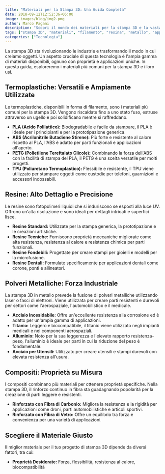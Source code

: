 ```yaml
---
title: "Materiali per la Stampa 3D: Una Guida Completa"
date: 2018-09-12T12:52:36+06:00
image: images/blog/img2.png
author: Marco Pagani
description: "Scopri il mondo dei materiali per la stampa 3D e la vasta gamma di opzioni disponibili per diverse applicazioni."
tags: ["stampa 3D", "materiali", "filamento", "resina", "metallo", "applicazioni"]
categories: ["Tecnologia"]
---
```


La stampa 3D sta rivoluzionando le industrie e trasformando il modo in cui creiamo oggetti. Un aspetto cruciale di questa tecnologia è l'ampia gamma di materiali disponibili, ognuno con proprietà e applicazioni uniche. In questa guida, esploreremo i materiali più comuni per la stampa 3D e i loro usi.

## Termoplastiche: Versatili e Ampiamente Utilizzate

Le termoplastiche, disponibili in forma di filamento, sono i materiali più comuni per la stampa 3D. Vengono riscaldate fino a uno stato fuso, estruse attraverso un ugello e poi solidificano mentre si raffreddano.

* **PLA (Acido Polilattico):** Biodegradabile e facile da stampare, il PLA è ideale per i principianti e per la prototipazione generica.
* **ABS (Acrilonitrile Butadiene Stirene):** Più forte e resistente al calore rispetto al PLA, l'ABS è adatto per parti funzionali e applicazioni all'aperto.
* **PETG (Polietilene Tereftalato Glicole):** Combinando la forza dell'ABS con la facilità di stampa del PLA, il PETG è una scelta versatile per molti progetti.
* **TPU (Poliuretano Termoplastico):** Flessibile e resistente, il TPU viene utilizzato per stampare oggetti come custodie per telefoni, guarnizioni e accessori indossabili.

## Resine: Alto Dettaglio e Precisione

Le resine sono fotopolimeri liquidi che si induriscono se esposti alla luce UV. Offrono un'alta risoluzione e sono ideali per dettagli intricati e superfici lisce.

* **Resine Standard:** Utilizzate per la stampa generica, la prototipazione e le creazioni artistiche.
* **Resine Tecniche:** Forniscono proprietà meccaniche migliorate come alta resistenza, resistenza al calore e resistenza chimica per parti funzionali.
* **Resine Fondebili:** Progettate per creare stampi per gioielli e modelli per la microfusione.
* **Resine Dentali:** Formulate specificamente per applicazioni dentali come corone, ponti e allineatori.

## Polveri Metalliche: Forza Industriale

La stampa 3D in metallo prevede la fusione di polveri metalliche utilizzando laser o fasci di elettroni. Viene utilizzata per creare parti resistenti e durevoli per settori come l'aerospaziale, l'automobilistico e il medicale.

* **Acciaio Inossidabile:** Offre un'eccellente resistenza alla corrosione ed è adatto per un'ampia gamma di applicazioni.
* **Titanio:** Leggero e biocompatibile, il titanio viene utilizzato negli impianti medicali e nei componenti aerospaziali.
* **Alluminio:** Noto per la sua leggerezza e l'elevato rapporto resistenza-peso, l'alluminio è ideale per parti in cui la riduzione del peso è fondamentale.
* **Acciaio per Utensili:** Utilizzato per creare utensili e stampi durevoli con elevata resistenza all'usura.

## Compositi: Proprietà su Misura

I compositi combinano più materiali per ottenere proprietà specifiche. Nella stampa 3D, il rinforzo continuo in fibra sta guadagnando popolarità per la creazione di parti leggere e resistenti.

* **Rinforzato con Fibra di Carbonio:** Migliora la resistenza e la rigidità per applicazioni come droni, parti automobilistiche e articoli sportivi.
* **Rinforzato con Fibra di Vetro:** Offre un equilibrio tra forza e convenienza per una varietà di applicazioni.

## Scegliere il Materiale Giusto

Il miglior materiale per il tuo progetto di stampa 3D dipende da diversi fattori, tra cui:

* **Proprietà Desiderate:** Forza, flessibilità, resistenza al calore, biocompatibilità
